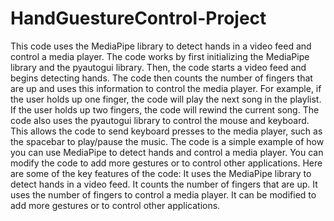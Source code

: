 # HandGuestureControl-Project
 This code uses the MediaPipe library to detect hands in a video feed and control a media player. The code works by first initializing the MediaPipe library and the pyautogui library. Then, the code starts a video feed and begins detecting hands. The code then counts the number of fingers that are up and uses this information to control the media player.  For example, if the user holds up one finger, the code will play the next song in the playlist. If the user holds up two fingers, the code will rewind the current song. The code also uses the pyautogui library to control the mouse and keyboard. This allows the code to send keyboard presses to the media player, such as the spacebar to play/pause the music.  The code is a simple example of how you can use MediaPipe to detect hands and control a media player. You can modify the code to add more gestures or to control other applications.  Here are some of the key features of the code:  It uses the MediaPipe library to detect hands in a video feed. It counts the number of fingers that are up. It uses the number of fingers to control a media player. It can be modified to add more gestures or to control other applications.
